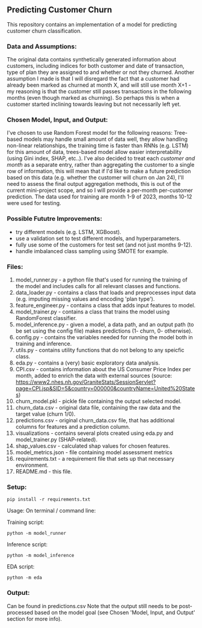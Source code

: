 ## Predicting Customer Churn

This repository contains an implementation of a model for predicting customer churn classification.

### Data and Assumptions:
The original data contains synthetically generated information about customers, including indices for both customer and date of transaction, type of plan they are assigned to and whether or not they churned.
Another assumption I made is that I will disregard the fact that a customer had already been marked as churned at month X, and will still use month X+1 - my reasoning is that the customer still passes transactions in the following months (even though marked as churning). So perhaps this is when a customer started inclining towards leaving but not necessarily left yet.

### Chosen Model, Input, and Output:
I've chosen to use Random Forest model for the following reasons:
Tree-based models may handle small amount of data well, they allow handling non-linear relationships,
the training time is faster than RNNs (e.g. LSTM) for this amount of data, trees-based model allow easier interpretability (using Gini index, SHAP, etc..).
I've also decided to treat each *customer and month* as a separate entry, rather than aggregating the customer to a single row of information, this will mean that if I'd like to make a future prediction based on this data (e.g. whether the customer will churn on Jan 24), I'll need to assess the final output aggregation methods, this is out of the current mini-project scope, and so I will provide a per-month per-customer prediction.
The data used for training are month 1-9 of 2023, months 10-12 were used for testing.

### Possible Fututre Improvements:
- try different models (e.g. LSTM, XGBoost).
- use a validation set to test different models, and hyperparameters.
- fully use some of the customers for test set (and not just months 9-12).
- handle imbalanced class sampling using SMOTE for example.

### Files:
1. model_runner.py - a python file that's used for running the training of the model and includes calls for all relevant classes and functions. 
2. data_loader.py - contains a class that loads and preprocesses input data (e.g. imputing missing values and encoding 'plan type').
3. feature_engineer.py - contains a class that adds input features to model.
4. model_trainer.py - contains a class that trains the model using RandomForest classifier.
5. model_inference.py - given a model, a data path, and an output path (to be set using the config file) makes predictions (1- churn, 0- otherwise).
6. config.py - contains the variables needed for running the model both in training and inference.
7. utils.py - contains utility functions that do not belong to any speicfic class. 
8. eda.py - contains a (very) basic exploratory data analysis.
9. CPI.csv - contains information about the US Consumer Price Index per month, added to enrich the data with external sources (source: https://www2.nhes.nh.gov/GraniteStats/SessionServlet?page=CPI.jsp&SID=5&country=000000&countryName=United%20States)
10. churn_model.pkl - pickle file containing the output selected model.
11. churn_data.csv - original data file, containing the raw data and the target value (churn 1/0).
12. predictions.csv - original churn_data.csv file, that has additional columns for features and a prediction column.
13. visualizations - contains several plots created using eda.py and model_trainer.py (SHAP-related).
14. shap_values.csv - calculated shap values for chosen features.
15. model_metrics.json - file containing model assessment metrics
16. requirements.txt - a requirement file that sets up that necessary environment.
17. README.md - this file.

### Setup:
```
pip install -r requirements.txt
```

Usage:
On terminal / command line:

Training script:
```
python -m model_runner
```
Inference script:
```
python -m model_inference
```
EDA script:
```
python -m eda
```

### Output:
Can be found in predictions.csv
Note that the output still needs to be post-processed based on the model goal (see Chosen 'Model, Input, and Output' section for more info).
